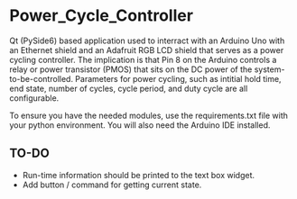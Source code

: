 # Power_Cycle_Controller

Qt (PySide6) based application used to interract with an Arduino Uno with an Ethernet shield and an Adafruit RGB LCD shield that serves as a power cycling controller. The implication is that Pin 8 on the Arduino controls a relay or power transistor (PMOS) that sits on the DC power of the system-to-be-controlled. Parameters for power cycling, such as intitial hold time, end state, number of cycles, cycle period, and duty cycle are all configurable. 

To ensure you have the needed modules, use the requirements.txt file with your python environment. You will also need the Arduino IDE installed. 


## TO-DO

- Run-time information should be printed to the text box widget.
- Add button / command for getting current state. 
